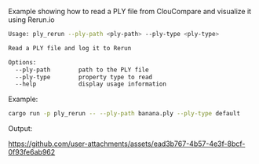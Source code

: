 Example showing how to read a PLY file from ClouCompare and visualize it using Rerun.io

```bash
Usage: ply_rerun --ply-path <ply-path> --ply-type <ply-type>

Read a PLY file and log it to Rerun

Options:
  --ply-path        path to the PLY file
  --ply-type        property type to read
  --help            display usage information
```

Example:

```bash
cargo run -p ply_rerun -- --ply-path banana.ply --ply-type default
```

Output:

https://github.com/user-attachments/assets/ead3b767-4b57-4e3f-8bcf-0f93fe6ab962

